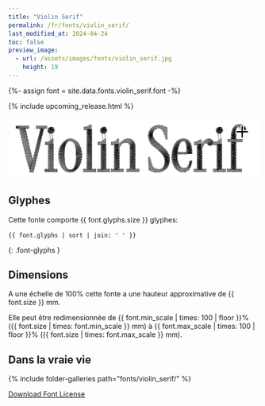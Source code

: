 ```yaml
---
title: "Violin Serif"
permalink: /fr/fonts/violin_serif/
last_modified_at: 2024-04-24
toc: false
preview_image:
  - url: /assets/images/fonts/violin_serif.jpg
    height: 19
---
```

{%- assign font = site.data.fonts.violin_serif.font -%}

{% include upcoming_release.html %} 

![violin serif](/assets/images/fonts/violin_serif.jpg)

## Glyphes

Cette fonte comporte  {{ font.glyphs.size }} glyphes:

```
{{ font.glyphs | sort | join: ' ' }}
```
{: .font-glyphs }


## Dimensions

A une échelle de  100% cette fonte a une hauteur approximative de  {{ font.size }} mm. 

Elle peut être redimensionnée  de {{ font.min_scale | times: 100 | floor }}% ({{ font.size | times: font.min_scale }} mm)
à {{ font.max_scale | times: 100 | floor }}% ({{ font.size | times: font.max_scale }} mm).



## Dans la vraie vie

{% include folder-galleries path="fonts/violin_serif/" %}



[Download Font License](https://github.com/inkstitch/inkstitch/tree/main/fonts/violin_serif/LICENSE)
